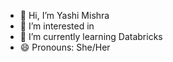 - 👋 Hi, I’m Yashi Mishra
- 👀 I’m interested in 
- 🌱 I’m currently learning Databricks
- 😄 Pronouns: She/Her
